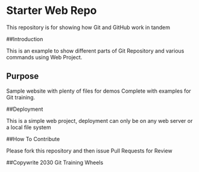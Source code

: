 
# Starter Web Repo

This repository is for showing how Git and GitHub work in tandem


##Introduction

This is an example to show different parts of Git Repository and various commands using Web Project.

## Purpose

Sample website with plenty of files for demos
Complete with examples for Git training.

##Deployment

This is a simple web project, deployment can only be on any web server or a local file system


##How To Contribute

Please fork this repository and then issue Pull Requests for Review 



##Copywrite
2030 Git Training Wheels
